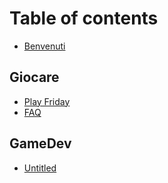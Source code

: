 # Table of contents

* [Benvenuti](README.md)

## Giocare <a id="giochi"></a>

* [Play Friday](giochi/play-friday.md)
* [FAQ](giochi/faq.md)

## GameDev

* [Untitled](gamedev/untitled.md)


